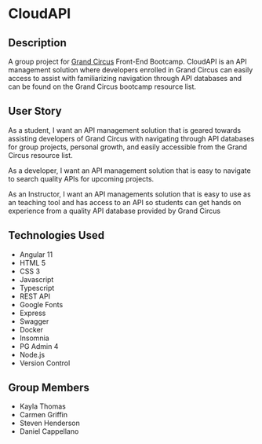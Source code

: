 # CloudAPI
 
## Description
 
A group project for [Grand Circus](https://www.grandcircus.co/bootcamps/) Front-End Bootcamp. CloudAPI is an API management solution where developers enrolled in Grand Circus can easily access to assist with familiarizing navigation through API databases and can be found on the Grand Circus bootcamp resource list.
 
## User Story
 
As a student, I want an API management solution that is geared towards assisting developers of Grand Circus with navigating through API databases for group projects, personal growth, and easily accessible from the Grand Circus resource list.
 
As a developer, I want an API management solution that is easy to navigate to search quality APIs for upcoming projects.
 
As an Instructor, I want an API managements solution that is easy to use as an teaching tool and has access to an API so students can get hands on experience from a quality API database provided by Grand Circus
 
## Technologies Used
 
- Angular 11
- HTML 5
- CSS 3
- Javascript
- Typescript
- REST API
- Google Fonts
- Express
- Swagger
- Docker
- Insomnia
- PG Admin 4
- Node.js
- Version Control
 
## Group Members
 
- Kayla Thomas 
- Carmen Griffin
- Steven Henderson
- Daniel Cappellano
 
